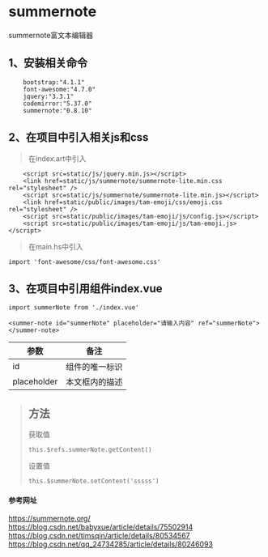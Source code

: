 # summernote
 summernote富文本编辑器

## 1、安装相关命令
``` 
    bootstrap:"4.1.1" 
    font-awesome:"4.7.0"
    jquery:"3.3.1"
    codemirror:"5.37.0"
    summernote:"0.8.10"
```

## 2、在项目中引入相关js和css
> 在index.art中引入
```
    <script src=static/js/jquery.min.js></script>
    <link href=static/js/summernote/summernote-lite.min.css rel="stylesheet" />
    <script src=static/js/summernote/summernote-lite.min.js></script>
    <link href=static/public/images/tam-emoji/css/emoji.css rel="stylesheet" />
    <script src=static/public/images/tam-emoji/js/config.js></script>
    <script src=static/public/images/tam-emoji/js/tam-emoji.js></script>
```
> 在main.hs中引入
```
import 'font-awesome/css/font-awesome.css'
```

## 3、在项目中引用组件index.vue
```
import summerNote from './index.vue'

<summer-note id="summerNote" placeholder="请输入内容" ref="summerNote"></summer-note>
```

参数|备注
--------|--------
id|组件的唯一标识
placeholder|本文框内的描述

> ## 方法
> 获取值
> ```
> this.$refs.summerNote.getContent()
> ```
> 设置值
> ```
> this.$summerNote.setContent('sssss')
> ```


#### 参考网址
https://summernote.org/
https://blog.csdn.net/babyxue/article/details/75502914
https://blog.csdn.net/timsqin/article/details/80534567
https://blog.csdn.net/qq_24734285/article/details/80246093

